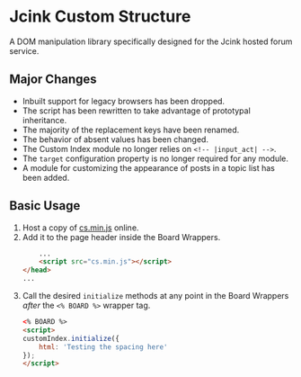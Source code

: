 # Jcink Custom Structure
A DOM manipulation library specifically designed for the Jcink hosted forum service.

## Major Changes
* Inbuilt support for legacy browsers has been dropped.
* The script has been rewritten to take advantage of prototypal inheritance.
* The majority of the replacement keys have been renamed.
* The behavior of absent values has been changed.
* The Custom Index module no longer relies on `<!-- |input_act| -->`.
* The `target` configuration property is no longer required for any module.
* A module for customizing the appearance of posts in a topic list has been added.

## Basic Usage
1. Host a copy of [cs.min.js](https://github.com/ConnorWiseman/jcink-custom-structure/blob/master/src/cs.min.js) online.
2. Add it to the page header inside the Board Wrappers.
   ```html
       ...
       <script src="cs.min.js"></script>
   </head>
   ...
   ```
3. Call the desired `initialize` methods at any point in the Board Wrappers *after* the `<% BOARD %>` wrapper tag.
   ```html
   <% BOARD %>
   <script>
   customIndex.initialize({
       html: 'Testing the spacing here'
   });
   </script>
   ```
